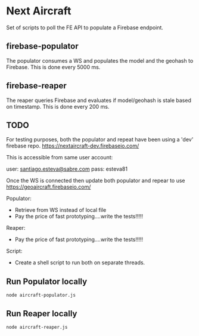 # Next Aircraft

Set of scripts to poll the FE API to populate a Firebase endpoint.

## firebase-populator

The populator consumes a WS and populates the model and the geohash to Firebase.
This is done every 5000 ms.

## firebase-reaper

The reaper queries Firebase and evaluates if model/geohash is stale based on timestamp.
This is done every 200 ms.

## TODO

For testing purposes, both the populator and repeat have been using a 'dev' firebase repo.
https://nextaircraft-dev.firebaseio.com/

This is accessible from same user account:

user: santiago.esteva@sabre.com
pass: esteva81

Once the WS is connected then update both populator and repear to use https://geoaircraft.firebaseio.com/

Populator:

- Retrieve from WS instead of local file
- Pay the price of fast prototyping....write the tests!!!!!

Reaper:

- Pay the price of fast prototyping....write the tests!!!!!

Script:

- Create a shell script to run both on separate threads.

## Run Populator locally

    node aircraft-populator.js

## Run Reaper locally

    node aircraft-reaper.js